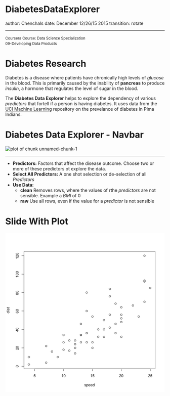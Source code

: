 DiabetesDataExplorer
========================================================
author: Chenchals
date: December 12/26/15 2015
transition: rotate
<hr>
<small>
Coursera Course: Data Science Specialization<br>
09-Developing Data Products
</small>

Diabetes Research
========================================================

Diabetes is a disease where patients have chronically high levels of _glucose_ in the blood.  This is primarily caused by the inability of __pancreas__ to produce _insulin_, a hormone that regulates the level of sugar in the blood.<p>

The __Diabetes Data Explorer__ helps to explore the dependency of various _predictors_ that fortell if a person is having diabetes.  It uses data from the [UCI Machine Learning](https://archive.ics.uci.edu/ml/machine-learning-databases/pima-indians-diabetes/pima-indians-diabetes.names) repository on the prevelance of diabetes in Pima Indians.


Diabetes Data Explorer - Navbar
========================================================

![plot of chunk unnamed-chunk-1](DiabetesDataExplorer-figure/unnamed-chunk-1-1.png) 
***
- __Predictors:__ Factors that affect the disease outcome. Choose two or more of these predictors ot explore the data.
- __Select All Predictors:__ A one shot selection or de-selection of all _Predictors_
- __Use Data:__ 
  - __clean__ Removes rows, where the values of rthe _predictors_ are not sensible.  Example a _BMI_ of 0
  - __raw__ Use all rows, even if the value for a _predictor_ is not sensible

Slide With Plot
========================================================

![plot of chunk unnamed-chunk-2](assets/fig/unnamed-chunk-2-1.png) 
